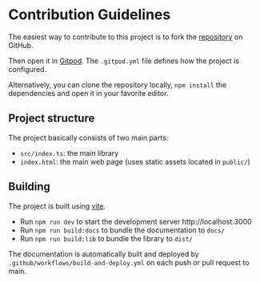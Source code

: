# Contribution Guidelines

The easiest way to contribute to this project is to fork the [repository](https://github.com/danieldietrich/candid) on GitHub.

Then open it in [Gitpod](https://gitpod.io/). The `.gitpod.yml` file defines how the project is configured.

Alternatively, you can clone the repository locally, `npm install` the dependencies and open it in your favorite editor.

## Project structure

The project basically consists of two main parts:

* `src/index.ts`: the main library
* `index.html`: the main web page (uses static assets located in `public/`)

## Building

The project is built using [vite](https://vitejs.dev).

* Run `npm run dev` to start the development server http://localhost:3000
* Run `npm run build:docs` to bundle the documentation to `docs/`
* Run `npm run build:lib` to bundle the library to `dist/`

The documentation is automatically built and deployed by `.github/workflows/build-and-deploy.yml` on each push or pull request to main.
